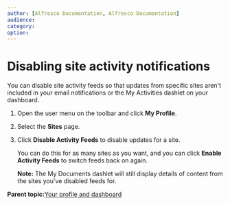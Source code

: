 ```yaml
---
author: [Alfresco Documentation, Alfresco Documentation]
audience: 
category: 
option: 
---
```


# Disabling site activity notifications

You can disable site activity feeds so that updates from specific sites aren't included in your email notifications or the My Activities dashlet on your dashboard.

1.  Open the user menu on the toolbar and click **My Profile**.

2.  Select the **Sites** page.

3.  Click **Disable Activity Feeds** to disable updates for a site.

    You can do this for as many sites as you want, and you can click **Enable Activity Feeds** to switch feeds back on again.

    **Note:** The My Documents dashlet will still display details of content from the sites you've disabled feeds for.


**Parent topic:**[Your profile and dashboard](../concepts/your-space-intro.md)

